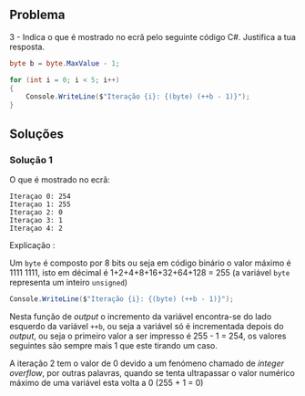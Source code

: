 
## Problema
3 - Indica o que é mostrado no ecrã pelo seguinte código C#. Justifica a tua
resposta.

```cs
byte b = byte.MaxValue - 1;

for (int i = 0; i < 5; i++)
{
    Console.WriteLine($"Iteração {i}: {(byte) (++b - 1)}");
}
```

## Soluções

### Solução 1

O que é mostrado no ecrã:

```text
Iteraçao 0: 254
Iteraçao 1: 255
Iteraçao 2: 0
Iteraçao 3: 1
Iteraçao 4: 2
```

Explicação :

Um `byte` é composto por 8 bits ou seja em código binário o valor máximo é 
1111 1111, isto em décimal é 1+2+4+8+16+32+64+128 = 255 (a variável `byte` 
representa um inteiro `unsigned`)

```cs
Console.WriteLine($"Iteração {i}: {(byte) (++b - 1)}");
```

Nesta função de *output* o incremento da variável encontra-se do lado esquerdo
da variável `++b`, ou seja a variável só é incrementada depois do *output*,
ou seja o primeiro valor a ser impresso é 255 - 1 = 254, os valores seguintes
são sempre mais 1 que este tirando um caso.

A iteração 2 tem o valor de 0 devido a um fenómeno chamado de *integer overflow*,
por outras palavras, quando se tenta ultrapassar o valor numérico máximo de uma 
variável esta volta a 0 (255 + 1 = 0)
